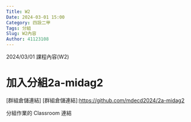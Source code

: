 ```yaml
---
Title: W2
Date: 2024-03-01 15:00
Category: 四設二甲
Tags: 分組
Slug: W2內容
Author: 41123108
---
```


2024/03/01 課程內容(W2)

<!-- PELICAN_END_SUMMARY -->

# 

# 加入分組2a-midag2
[群組倉儲連結]
[群組倉儲連結]:https://github.com/mdecd2024/2a-midag2

分組作業的 Classroom 連結